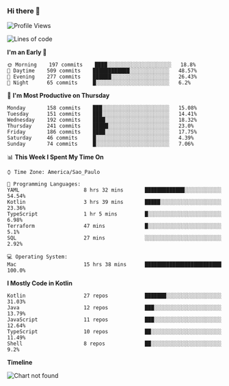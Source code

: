 ### Hi there 👋

<!--
**fernandonogueira/fernandonogueira** is a ✨ _special_ ✨ repository because its `README.md` (this file) appears on your GitHub profile.

Here are some ideas to get you started:

- 🔭 I’m currently working on ...
- 🌱 I’m currently learning ...
- 👯 I’m looking to collaborate on ...
- 🤔 I’m looking for help with ...
- 💬 Ask me about ...
- 📫 How to reach me: ...
- 😄 Pronouns: ...
- ⚡ Fun fact: ...
-->

<!--START_SECTION:waka-->
![Profile Views](http://img.shields.io/badge/Profile%20Views-1-blue)

![Lines of code](https://img.shields.io/badge/From%20Hello%20World%20I%27ve%20Written-613204%20lines%20of%20code-blue)

**I'm an Early 🐤** 

```text
🌞 Morning    197 commits    ████░░░░░░░░░░░░░░░░░░░░░   18.8% 
🌆 Daytime    509 commits    ████████████░░░░░░░░░░░░░   48.57% 
🌃 Evening    277 commits    ██████░░░░░░░░░░░░░░░░░░░   26.43% 
🌙 Night      65 commits     █░░░░░░░░░░░░░░░░░░░░░░░░   6.2%

```
📅 **I'm Most Productive on Thursday** 

```text
Monday       158 commits    ███░░░░░░░░░░░░░░░░░░░░░░   15.08% 
Tuesday      151 commits    ███░░░░░░░░░░░░░░░░░░░░░░   14.41% 
Wednesday    192 commits    ████░░░░░░░░░░░░░░░░░░░░░   18.32% 
Thursday     241 commits    █████░░░░░░░░░░░░░░░░░░░░   23.0% 
Friday       186 commits    ████░░░░░░░░░░░░░░░░░░░░░   17.75% 
Saturday     46 commits     █░░░░░░░░░░░░░░░░░░░░░░░░   4.39% 
Sunday       74 commits     █░░░░░░░░░░░░░░░░░░░░░░░░   7.06%

```


📊 **This Week I Spent My Time On** 

```text
⌚︎ Time Zone: America/Sao_Paulo

💬 Programming Languages: 
YAML                     8 hrs 32 mins       █████████████░░░░░░░░░░░░   54.54% 
Kotlin                   3 hrs 39 mins       █████░░░░░░░░░░░░░░░░░░░░   23.36% 
TypeScript               1 hr 5 mins         █░░░░░░░░░░░░░░░░░░░░░░░░   6.98% 
Terraform                47 mins             █░░░░░░░░░░░░░░░░░░░░░░░░   5.1% 
SQL                      27 mins             ░░░░░░░░░░░░░░░░░░░░░░░░░   2.92%

💻 Operating System: 
Mac                      15 hrs 38 mins      █████████████████████████   100.0%

```

**I Mostly Code in Kotlin** 

```text
Kotlin                   27 repos            ███████░░░░░░░░░░░░░░░░░░   31.03% 
Java                     12 repos            ███░░░░░░░░░░░░░░░░░░░░░░   13.79% 
JavaScript               11 repos            ███░░░░░░░░░░░░░░░░░░░░░░   12.64% 
TypeScript               10 repos            ██░░░░░░░░░░░░░░░░░░░░░░░   11.49% 
Shell                    8 repos             ██░░░░░░░░░░░░░░░░░░░░░░░   9.2%

```


**Timeline**

![Chart not found](https://raw.githubusercontent.com/fernandonogueira/fernandonogueira/master/charts/bar_graph.png) 


<!--END_SECTION:waka-->
